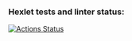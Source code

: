 ### Hexlet tests and linter status:
[![Actions Status](https://github.com/kopoed93/qa-engineer-project-84/actions/workflows/hexlet-check.yml/badge.svg)](https://github.com/kopoed93/qa-engineer-project-84/actions)